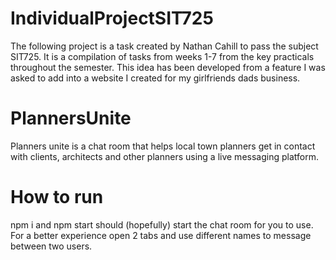 # IndividualProjectSIT725

The following project is a task created by Nathan Cahill to pass the subject SIT725. It is a compilation of tasks from weeks 1-7 from the key practicals throughout the semester.
This idea has been developed from a feature I was asked to add into a website I created for my girlfriends dads business.

# PlannersUnite

Planners unite is a chat room that helps local town planners get in contact with clients, architects and other planners using a live messaging platform.

# How to run

npm i and npm start should (hopefully) start the chat room for you to use. For a better experience open 2 tabs and use different names to message between two users.
